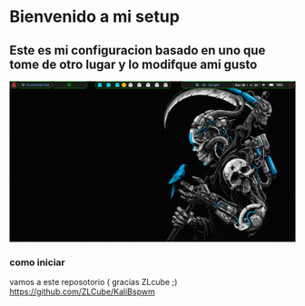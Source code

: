 # Bienvenido a mi setup


## Este es mi configuracion basado en uno que tome de otro lugar y lo modifque ami gusto 
![Texto alternativo](pictures/2023-12-29_04-33.png)

### como iniciar

vamos a este reposotorio  ( gracias ZLcube ;)
https://github.com/ZLCube/KaliBspwm
